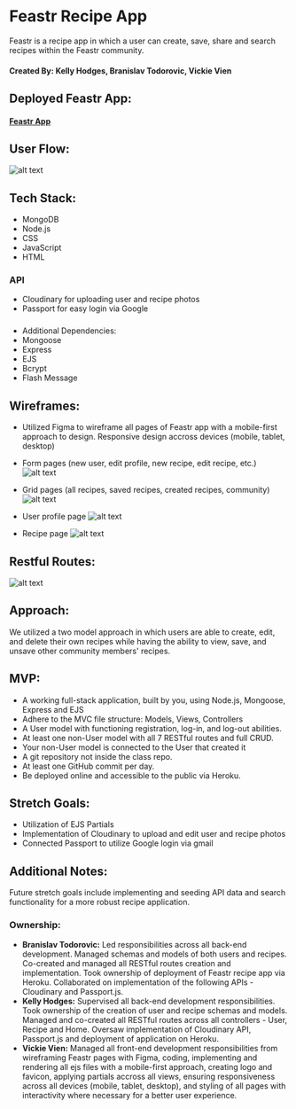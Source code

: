 # Feastr Recipe App
Feastr is a recipe app in which a user can create, save, share and search recipes within the Feastr community.

#### Created By: Kelly Hodges, Branislav Todorovic, Vickie Vien


## Deployed Feastr App:
#### [Feastr App](https://feastr.herokuapp.com/)


## User Flow:
![alt text](https://i.imgur.com/TqacmMv.png "recipe userflow")


## Tech Stack:
- MongoDB
- Node.js
- CSS
- JavaScript
- HTML


### API
- Cloudinary for uploading user and recipe photos
- Passport for easy login via Google


###
- Additional Dependencies:
- Mongoose
- Express
- EJS
- Bcrypt
- Flash Message


## Wireframes:
-  Utilized Figma to wireframe all pages of Feastr app with a mobile-first approach to design. Responsive design accross devices (mobile, tablet, desktop)


- Form pages (new user, edit profile, new recipe, edit recipe, etc.)
![alt text](https://i.imgur.com/Ef2xfHT.png "form page wireframes")


- Grid pages (all recipes, saved recipes, created recipes, community)
![alt text](https://i.imgur.com/CKgtefs.png "grid page wireframes")


- User profile page
![alt text](https://i.imgur.com/JtCwEvg.png "profile page wireframe")


- Recipe page
![alt text](https://i.imgur.com/hLdem17.png "recipe page wireframe")


## Restful Routes:
![alt text](https://i.imgur.com/mDY6Qlh.png "RESTful Routes")


## Approach:
We utilized a two model approach in which users are able to create, edit, and delete their own recipes while having the ability to view, save, and unsave other community members' recipes.


## MVP:
- A working full-stack application, built by you, using Node.js, Mongoose, Express and EJS
- Adhere to the MVC file structure: Models, Views, Controllers
- A User model with functioning registration, log-in, and log-out abilities.
- At least one non-User model with all 7 RESTful routes and full CRUD.
- Your non-User model is connected to the User that created it
- A git repository not inside the class repo.
- At least one GitHub commit per day.
- Be deployed online and accessible to the public via Heroku.


## Stretch Goals:
- Utilization of EJS Partials
- Implementation of Cloudinary to upload and edit user and recipe photos
- Connected Passport to utilize Google login via gmail


## Additional Notes:
Future stretch goals include implementing and seeding API data and search functionality for a more robust recipe application.

### Ownership:
- **Branislav Todorovic:** Led responsibilities across all back-end development. Managed schemas and models of both users and recipes. Co-created and managed all RESTful routes creation and implementation. Took ownership of deployment of Feastr recipe app via Heroku. Collaborated  on implementation of the following APIs - Cloudinary and Passport.js.
- **Kelly Hodges:** Supervised all back-end development responsibilities. Took ownership of the creation of user and recipe schemas and models. Managed and co-created all RESTful routes across all controllers - User, Recipe and Home.  Oversaw implementation of Cloudinary API, Passport.js and deployment of application on Heroku. 
- **Vickie Vien:** Managed all front-end development responsibilities from wireframing Feastr pages with Figma, coding, implementing and rendering all ejs files with a mobile-first approach, creating logo and favicon, applying partials accross all views, ensuring responsiveness across all devices (mobile, tablet, desktop), and styling of all pages with interactivity where necessary for a better user experience.
